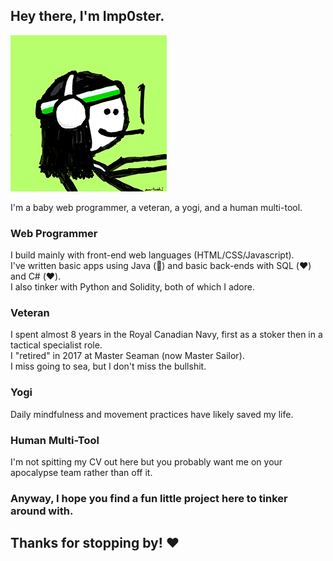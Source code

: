 ## Hey there, I'm Imp0ster.

![Mfer 7332](mfer-7332_250.png)

I'm a baby web programmer, a veteran, a yogi, and a human multi-tool.

### Web Programmer

I build mainly with front-end web languages (HTML/CSS/Javascript).   
I've written basic apps using Java (🤮) and basic back-ends with SQL (❤️) and C# (❤️).  
I also tinker with Python and Solidity, both of which I adore.

### Veteran

I spent almost 8 years in the Royal Canadian Navy, first as a stoker then in a tactical specialist role.  
I "retired" in 2017 at Master Seaman (now Master Sailor).  
I miss going to sea, but I don't miss the bullshit.

### Yogi

Daily mindfulness and movement practices have likely saved my life.

### Human Multi-Tool

I'm not spitting my CV out here but you probably want me on your apocalypse team rather than off it.




### Anyway, I hope you find a fun little project here to tinker around with.

## Thanks for stopping by! ❤️
